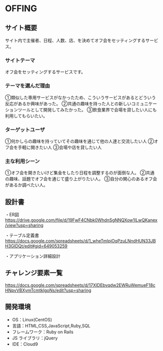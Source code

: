 # OFFING

## サイト概要

サイト内で主催者、日程、人数、店、を決めてオフ会をセッティングするサービス。

### サイトテーマ

オフ会をセッティングするサービスです。

### テーマを選んだ理由

①類似した専用サービスがなかったため、こういうサービスがあるとどういう反応があるか興味があった。
②共通の趣味を持った人との新しいコミュニケーションツールとして開発してみたかった。
③飲食業界で会場を貸したい人にも利用してもらいたい。

### ターゲットユーザ

①何かしらの趣味を持っていてその趣味を通じて他の人達と交流したい人
②オフ会を手軽に開きたい人
③会場や店を貸したい人

### 主な利用シーン

①オフ会を開きたいけど集金をしたり日程を調整するのが面倒な人。
②共通の趣味、話題でオフ会を通じて盛り上がりたい人。
③自分の関心のあるオフ会があるか調べたい人。

## 設計書
・ER図
https://drive.google.com/file/d/19FwF4CNbk0WhdnSgNNQXow1lLwQKanex/view?usp=sharing

・テーブル定義書
https://docs.google.com/spreadsheets/d/1_wheTmlpjOqPzuLNndHUN33JBH3GIDQt/edit#gid=649053259

・アプリケーション詳細設計

## チャレンジ要素一覧

https://docs.google.com/spreadsheets/d/17XIDEbvqdw2EWRuWemueF18cHNpvVBXymTcmtklgoNs/edit?usp=sharing

## 開発環境

- OS：Linux(CentOS)
- 言語：HTML,CSS,JavaScript,Ruby,SQL
- フレームワーク：Ruby on Rails
- JS ライブラリ：jQuery
- IDE：Cloud9
